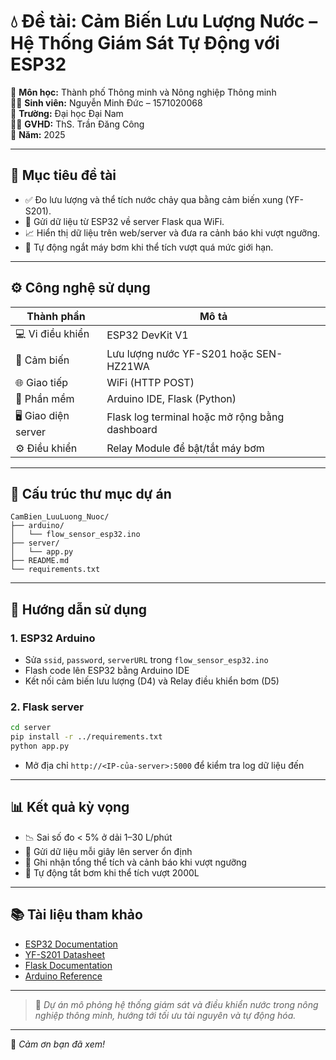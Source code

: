 
# 💧 Đề tài: Cảm Biến Lưu Lượng Nước – Hệ Thống Giám Sát Tự Động với ESP32

📘 **Môn học:** Thành phố Thông minh và Nông nghiệp Thông minh  
👨‍🎓 **Sinh viên:** Nguyễn Minh Đức – 1571020068  
🏫 **Trường:** Đại học Đại Nam  
👨‍🏫 **GVHD:** ThS. Trần Đăng Công  
📅 **Năm:** 2025

---

## 🎯 Mục tiêu đề tài

- ✅ Đo lưu lượng và thể tích nước chảy qua bằng cảm biến xung (YF-S201).
- 📡 Gửi dữ liệu từ ESP32 về server Flask qua WiFi.
- 📈 Hiển thị dữ liệu trên web/server và đưa ra cảnh báo khi vượt ngưỡng.
- 🛑 Tự động ngắt máy bơm khi thể tích vượt quá mức giới hạn.

---

## ⚙️ Công nghệ sử dụng

| Thành phần         | Mô tả |
|-------------------|------|
| 💻 Vi điều khiển   | ESP32 DevKit V1 |
| 🔄 Cảm biến         | Lưu lượng nước YF-S201 hoặc SEN-HZ21WA |
| 🌐 Giao tiếp        | WiFi (HTTP POST) |
| 🧠 Phần mềm         | Arduino IDE, Flask (Python) |
| 🖥️ Giao diện server | Flask log terminal hoặc mở rộng bằng dashboard |
| ⚙️ Điều khiển        | Relay Module để bật/tắt máy bơm |

---

## 📂 Cấu trúc thư mục dự án

```
CamBien_LuuLuong_Nuoc/
├── arduino/
│   └── flow_sensor_esp32.ino
├── server/
│   └── app.py
├── README.md
└── requirements.txt
```

---

## 🚀 Hướng dẫn sử dụng

### 1. ESP32 Arduino

- Sửa `ssid`, `password`, `serverURL` trong `flow_sensor_esp32.ino`
- Flash code lên ESP32 bằng Arduino IDE
- Kết nối cảm biến lưu lượng (D4) và Relay điều khiển bơm (D5)

### 2. Flask server

```bash
cd server
pip install -r ../requirements.txt
python app.py
```

- Mở địa chỉ `http://<IP-của-server>:5000` để kiểm tra log dữ liệu đến

---

## 📊 Kết quả kỳ vọng

- 📉 Sai số đo < 5% ở dải 1–30 L/phút  
- 📶 Gửi dữ liệu mỗi giây lên server ổn định  
- 💾 Ghi nhận tổng thể tích và cảnh báo khi vượt ngưỡng  
- 🔌 Tự động tắt bơm khi thể tích vượt 2000L

---

## 📚 Tài liệu tham khảo

- [ESP32 Documentation](https://docs.espressif.com/)
- [YF-S201 Datasheet](https://cdn.sparkfun.com/datasheets/Sensors/Flow/YF-S201.pdf)
- [Flask Documentation](https://flask.palletsprojects.com/)
- [Arduino Reference](https://www.arduino.cc/reference/en/)

---

> 🔐 *Dự án mô phỏng hệ thống giám sát và điều khiển nước trong nông nghiệp thông minh, hướng tới tối ưu tài nguyên và tự động hóa.*

---

🎉 *Cảm ơn bạn đã xem!*
